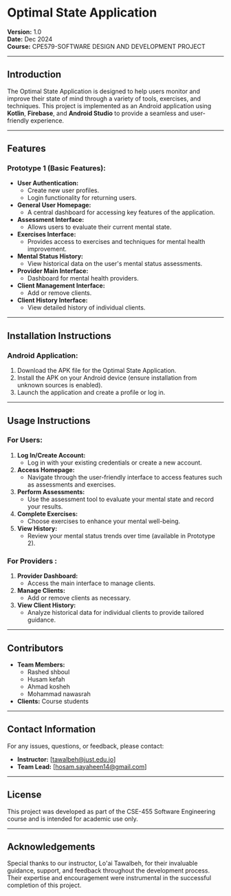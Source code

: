 # Optimal State Application  

**Version:** 1.0  
**Date:** Dec 2024  
**Course:** CPE579-SOFTWARE DESIGN AND DEVELOPMENT PROJECT 

---

## **Introduction**  
The Optimal State Application is designed to help users monitor and improve their state of mind through a variety of tools, exercises, and techniques. This project is implemented as an Android application using **Kotlin**, **Firebase**, and **Android Studio** to provide a seamless and user-friendly experience.  

---

## **Features**  

### **Prototype 1 (Basic Features):**  
- **User Authentication:**  
  - Create new user profiles.  
  - Login functionality for returning users.  
- **General User Homepage:**  
  - A central dashboard for accessing key features of the application.  
- **Assessment Interface:**  
  - Allows users to evaluate their current mental state.  
- **Exercises Interface:**  
  - Provides access to exercises and techniques for mental health improvement.  
- **Mental Status History:**  
  - View historical data on the user's mental status assessments.  
- **Provider Main Interface:**  
  - Dashboard for mental health providers.  
- **Client Management Interface:**  
  - Add or remove clients.  
- **Client History Interface:**  
  - View detailed history of individual clients.  

---

## **Installation Instructions**  

### **Android Application:**  
1. Download the APK file for the Optimal State Application.  
2. Install the APK on your Android device (ensure installation from unknown sources is enabled).  
3. Launch the application and create a profile or log in.  


---

## **Usage Instructions**  

### **For Users:**  
1. **Log In/Create Account:**  
   - Log in with your existing credentials or create a new account.  
2. **Access Homepage:**  
   - Navigate through the user-friendly interface to access features such as assessments and exercises.  
3. **Perform Assessments:**  
   - Use the assessment tool to evaluate your mental state and record your results.  
4. **Complete Exercises:**  
   - Choose exercises to enhance your mental well-being.  
5. **View History:**  
   - Review your mental status trends over time (available in Prototype 2).  

### **For Providers :**  
1. **Provider Dashboard:**  
   - Access the main interface to manage clients.  
2. **Manage Clients:**  
   - Add or remove clients as necessary.  
3. **View Client History:**  
   - Analyze historical data for individual clients to provide tailored guidance.  

---

## **Contributors**  
- **Team Members:** 
	- Rashed shboul
	- Husam kefah 
	- Ahmad kosheh 
	- Mohammad nawasrah
- **Clients:** Course students 

---

## **Contact Information**  
For any issues, questions, or feedback, please contact:  
- **Instructor:** [tawalbeh@just.edu.jo]
- **Team Lead:** [hosam.sayaheen14@gmail.com]

---

## **License**  
This project was developed as part of the CSE-455 Software Engineering course and is intended for academic use only.  

---

## **Acknowledgements**  
Special thanks to our instructor, Lo'ai Tawalbeh, for their invaluable guidance, support, and feedback throughout the development process. Their expertise and encouragement were instrumental in the successful completion of this project.  
